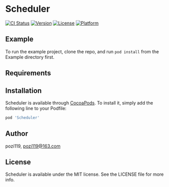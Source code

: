 # Scheduler

[![CI Status](https://img.shields.io/travis/pozi119/Scheduler.svg?style=flat)](https://travis-ci.org/pozi119/Scheduler)
[![Version](https://img.shields.io/cocoapods/v/Scheduler.svg?style=flat)](https://cocoapods.org/pods/Scheduler)
[![License](https://img.shields.io/cocoapods/l/Scheduler.svg?style=flat)](https://cocoapods.org/pods/Scheduler)
[![Platform](https://img.shields.io/cocoapods/p/Scheduler.svg?style=flat)](https://cocoapods.org/pods/Scheduler)

## Example

To run the example project, clone the repo, and run `pod install` from the Example directory first.

## Requirements

## Installation

Scheduler is available through [CocoaPods](https://cocoapods.org). To install
it, simply add the following line to your Podfile:

```ruby
pod 'Scheduler'
```

## Author

pozi119, pozi119@163.com

## License

Scheduler is available under the MIT license. See the LICENSE file for more info.
